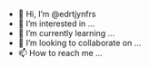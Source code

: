 - 👋 Hi, I’m @edrtjynfrs
- 👀 I’m interested in ...
- 🌱 I’m currently learning ...
- 💞️ I’m looking to collaborate on ...
- 📫 How to reach me ...

<!---
edrtjynfrs/edrtjynfrs is a ✨ special ✨ repository because its `README.md` (this file) appears on your GitHub profile.
You can click the Preview link to take a look at your changes.
--->
